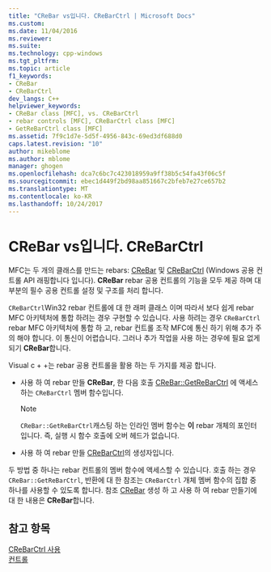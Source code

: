 ```yaml
---
title: "CReBar vs입니다. CReBarCtrl | Microsoft Docs"
ms.custom: 
ms.date: 11/04/2016
ms.reviewer: 
ms.suite: 
ms.technology: cpp-windows
ms.tgt_pltfrm: 
ms.topic: article
f1_keywords:
- CReBar
- CReBarCtrl
dev_langs: C++
helpviewer_keywords:
- CReBar class [MFC], vs. CReBarCtrl
- rebar controls [MFC], CReBarCtrl class [MFC]
- GetReBarCtrl class [MFC]
ms.assetid: 7f9c1d7e-5d5f-4956-843c-69ed3df688d0
caps.latest.revision: "10"
author: mikeblome
ms.author: mblome
manager: ghogen
ms.openlocfilehash: dca7c6bc7c423018959a9ff38b5c54fa43f06c5f
ms.sourcegitcommit: ebec1d449f2bd98aa851667c2bfeb7e27ce657b2
ms.translationtype: MT
ms.contentlocale: ko-KR
ms.lasthandoff: 10/24/2017
---
```

# <a name="crebar-vs-crebarctrl"></a>CReBar vs입니다. CReBarCtrl
MFC는 두 개의 클래스를 만드는 rebars: [CReBar](../mfc/reference/crebar-class.md) 및 [CReBarCtrl](../mfc/reference/crebarctrl-class.md) (Windows 공용 컨트롤 API 래핑합니다 입니다). **CReBar** rebar 공용 컨트롤의 기능을 모두 제공 하며 대부분의 필수 공용 컨트롤 설정 및 구조를 처리 합니다.  
  
 `CReBarCtrl`Win32 rebar 컨트롤에 대 한 래퍼 클래스 이며 따라서 보다 쉽게 rebar MFC 아키텍처에 통합 하려는 경우 구현할 수 있습니다. 사용 하려는 경우 `CReBarCtrl` rebar MFC 아키텍처에 통합 하 고, rebar 컨트롤 조작 MFC에 통신 하기 위해 추가 주의 해야 합니다. 이 통신이 어렵습니다. 그러나 추가 작업을 사용 하는 경우에 필요 없게 되기 **CReBar**합니다.  
  
 Visual c + +는 rebar 공용 컨트롤을 활용 하는 두 가지를 제공 합니다.  
  
-   사용 하 여 rebar 만들 **CReBar**, 한 다음 호출 [CReBar::GetReBarCtrl](../mfc/reference/crebar-class.md#getrebarctrl) 에 액세스 하는 `CReBarCtrl` 멤버 함수입니다.  
  
    > [!NOTE]
    >  `CReBar::GetReBarCtrl`캐스팅 하는 인라인 멤버 함수는 **이** rebar 개체의 포인터입니다. 즉, 실행 시 함수 호출에 오버 헤드가 없습니다.  
  
-   사용 하 여 rebar 만들 [CReBarCtrl](../mfc/reference/crebarctrl-class.md)의 생성자입니다.  
  
 두 방법 중 하나는 rebar 컨트롤의 멤버 함수에 액세스할 수 있습니다. 호출 하는 경우 `CReBar::GetReBarCtrl`, 반환에 대 한 참조는 `CReBarCtrl` 개체 멤버 함수의 집합 중 하나를 사용할 수 있도록 합니다. 참조 [CReBar](../mfc/reference/crebar-class.md) 생성 하 고 사용 하 여 rebar 만들기에 대 한 내용은 **CReBar**합니다.  
  
## <a name="see-also"></a>참고 항목  
 [CReBarCtrl 사용](../mfc/using-crebarctrl.md)   
 [컨트롤](../mfc/controls-mfc.md)

